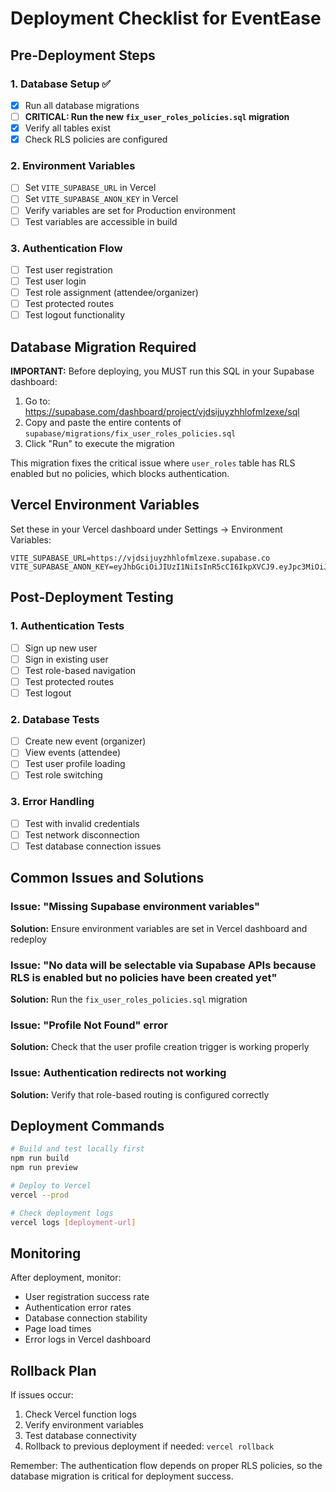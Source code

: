 # Deployment Checklist for EventEase

## Pre-Deployment Steps

### 1. Database Setup ✅
- [x] Run all database migrations
- [ ] **CRITICAL: Run the new `fix_user_roles_policies.sql` migration**
- [x] Verify all tables exist
- [x] Check RLS policies are configured

### 2. Environment Variables
- [ ] Set `VITE_SUPABASE_URL` in Vercel
- [ ] Set `VITE_SUPABASE_ANON_KEY` in Vercel
- [ ] Verify variables are set for Production environment
- [ ] Test variables are accessible in build

### 3. Authentication Flow
- [ ] Test user registration
- [ ] Test user login
- [ ] Test role assignment (attendee/organizer)
- [ ] Test protected routes
- [ ] Test logout functionality

## Database Migration Required

**IMPORTANT:** Before deploying, you MUST run this SQL in your Supabase dashboard:

1. Go to: https://supabase.com/dashboard/project/vjdsijuyzhhlofmlzexe/sql
2. Copy and paste the entire contents of `supabase/migrations/fix_user_roles_policies.sql`
3. Click "Run" to execute the migration

This migration fixes the critical issue where `user_roles` table has RLS enabled but no policies, which blocks authentication.

## Vercel Environment Variables

Set these in your Vercel dashboard under Settings → Environment Variables:

```
VITE_SUPABASE_URL=https://vjdsijuyzhhlofmlzexe.supabase.co
VITE_SUPABASE_ANON_KEY=eyJhbGciOiJIUzI1NiIsInR5cCI6IkpXVCJ9.eyJpc3MiOiJzdXBhYmFzZSIsInJlZiI6InZqZHNpanV5emhobG9mbWx6ZXhlIiwicm9sZSI6ImFub24iLCJpYXQiOjE3NTU4NzcwNDQsImV4cCI6MjA3MTQ1MzA0NH0.T7pK7N0whtHSkXIXcttNFfyQMqtHlIQbVhYAe7s6UrM
```

## Post-Deployment Testing

### 1. Authentication Tests
- [ ] Sign up new user
- [ ] Sign in existing user
- [ ] Test role-based navigation
- [ ] Test protected routes
- [ ] Test logout

### 2. Database Tests
- [ ] Create new event (organizer)
- [ ] View events (attendee)
- [ ] Test user profile loading
- [ ] Test role switching

### 3. Error Handling
- [ ] Test with invalid credentials
- [ ] Test network disconnection
- [ ] Test database connection issues

## Common Issues and Solutions

### Issue: "Missing Supabase environment variables"
**Solution:** Ensure environment variables are set in Vercel dashboard and redeploy

### Issue: "No data will be selectable via Supabase APIs because RLS is enabled but no policies have been created yet"
**Solution:** Run the `fix_user_roles_policies.sql` migration

### Issue: "Profile Not Found" error
**Solution:** Check that the user profile creation trigger is working properly

### Issue: Authentication redirects not working
**Solution:** Verify that role-based routing is configured correctly

## Deployment Commands

```bash
# Build and test locally first
npm run build
npm run preview

# Deploy to Vercel
vercel --prod

# Check deployment logs
vercel logs [deployment-url]
```

## Monitoring

After deployment, monitor:
- User registration success rate
- Authentication error rates
- Database connection stability
- Page load times
- Error logs in Vercel dashboard

## Rollback Plan

If issues occur:
1. Check Vercel function logs
2. Verify environment variables
3. Test database connectivity
4. Rollback to previous deployment if needed: `vercel rollback`

Remember: The authentication flow depends on proper RLS policies, so the database migration is critical for deployment success.